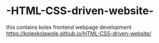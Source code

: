 # -HTML-CSS-driven-website-
this contains kolex frontend webpage development  
https://kolexkolawole.github.io/HTML-CSS-driven-website/
